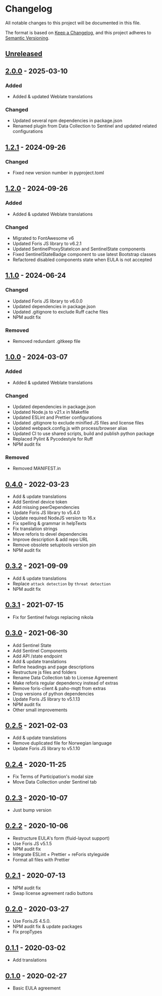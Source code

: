 # Changelog

All notable changes to this project will be documented in this file.

The format is based on [Keep a Changelog](https://keepachangelog.com/en/1.0.0/),
and this project adheres to
[Semantic Versioning](https://semver.org/spec/v2.0.0.html).

## [Unreleased]

## [2.0.0] - 2025-03-10

### Added

- Added & updated Weblate translations

### Changed

- Updated several npm dependencies in package.json
- Renamed plugin from Data Collection to Sentinel and updated related configurations

## [1.2.1] - 2024-09-26

### Changed

- Fixed new version number in pyproject.toml

## [1.2.0] - 2024-09-26

### Added

- Added & updated Weblate translations

### Changed

- Migrated to FontAwesome v6
- Updated Foris JS library to v6.2.1
- Updated SentinelProxyStateIcon and SentinelState components
- Fixed SentinelStateBadge component to use latest Bootstrap classes
- Refactored disabled components state when EULA is not accepted

## [1.1.0] - 2024-06-24

### Changed

- Updated Foris JS library to v6.0.0
- Updated dependencies in package.json
- Updated .gitignore to exclude Ruff cache files
- NPM audit fix

### Removed

- Removed redundant .gitkeep file

## [1.0.0] - 2024-03-07

### Added

- Added & updated Weblate translations

### Changed

- Updated dependencies in package.json
- Updated Node.js to v21.x in Makefile
- Updated ESLint and Prettier configurations
- Updated .gitignore to exclude minified JS files and license files
- Updated webpack.config.js with process/browser alias
- Updated CI to use shared scripts, build and publish python package
- Replaced Pylint & Pycodestyle for Ruff
- NPM audit fix

### Removed

- Removed MANIFEST.in

## [0.4.0] - 2022-03-23

- Add & update translations
- Add Sentinel device token
- Add missing peerDependencies
- Update Foris JS library to v5.4.0
- Update required NodeJS version to 16.x
- Fix spelling & grammar in helpTexts
- Fix translation strings
- Move reforis to devel dependencies
- Improve description & add repo URL
- Remove obsolete setuptools version pin
- NPM audit fix

## [0.3.2] - 2021-09-09

- Add & update translations
- Replace `attack detection` by `threat detection`
- NPM audit fix

## [0.3.1] - 2021-07-15

- Fix for Sentinel fwlogs replacing nikola

## [0.3.0] - 2021-06-30

- Add Sentinel State
- Add Sentinel Components
- Add API /state endpoint
- Add & update translations
- Refine headings and page descriptions
- Restructure js files and folders
- Rename Data Collection tab to License Agreement
- Make reforis regular dependency instead of extras
- Remove foris-client & paho-mqtt from extras
- Drop versions of python dependencies
- Update Foris JS library to v5.1.13
- NPM audit fix
- Other small improvements

## [0.2.5] - 2021-02-03

- Add & update translations
- Remove duplicated file for Norwegian language
- Update Foris JS library to v5.1.10

## [0.2.4] - 2020-11-25

- Fix Terms of Participation's modal size
- Move Data Collection under Sentinel tab

## [0.2.3] - 2020-10-07

- Just bump version

## [0.2.2] - 2020-10-06

- Restructure EULA's form (fluid-layout support)
- Use Foris JS v5.1.5
- NPM audit fix
- Integrate ESLint + Prettier + reForis styleguide
- Format all files with Prettier

## [0.2.1] - 2020-07-13

- NPM audit fix
- Swap license agreement radio buttons

## [0.2.0] - 2020-03-27

- Use ForisJS 4.5.0.
- NPM audit fix & update packages
- Fix propTypes

## [0.1.1] - 2020-03-02

- Add translations

## [0.1.0] - 2020-02-27

- Basic EULA agreement

[unreleased]: https://gitlab.nic.cz/turris/reforis/reforis-sentinel/-/compare/v2.0.0...master
[2.0.0]: https://gitlab.nic.cz/turris/reforis/reforis-sentinel/-/compare/v1.2.1...v2.0.0
[1.2.1]: https://gitlab.nic.cz/turris/reforis/reforis-sentinel/-/compare/v1.2.0...v1.2.1
[1.2.0]: https://gitlab.nic.cz/turris/reforis/reforis-sentinel/-/compare/v1.1.0...v1.2.0
[1.1.0]: https://gitlab.nic.cz/turris/reforis/reforis-sentinel/-/compare/v1.0.0...v1.1.0
[1.0.0]: https://gitlab.nic.cz/turris/reforis/reforis-sentinel/-/compare/v0.4.0...v1.0.0
[0.4.0]: https://gitlab.nic.cz/turris/reforis/reforis-sentinel/-/compare/v0.3.2...v0.4.0
[0.3.2]: https://gitlab.nic.cz/turris/reforis/reforis-sentinel/-/compare/v0.3.1...v0.3.2
[0.3.1]: https://gitlab.nic.cz/turris/reforis/reforis-sentinel/-/compare/v0.3.0...v0.3.1
[0.3.0]: https://gitlab.nic.cz/turris/reforis/reforis-sentinel/-/compare/v0.2.5...v0.3.0
[0.2.5]: https://gitlab.nic.cz/turris/reforis/reforis-sentinel/-/compare/v0.2.4...v0.2.5
[0.2.4]: https://gitlab.nic.cz/turris/reforis/reforis-sentinel/-/compare/v0.2.3...v0.2.4
[0.2.3]: https://gitlab.nic.cz/turris/reforis/reforis-sentinel/-/compare/v0.2.2...v0.2.3
[0.2.2]: https://gitlab.nic.cz/turris/reforis/reforis-sentinel/-/compare/v0.2.1...v0.2.2
[0.2.1]: https://gitlab.nic.cz/turris/reforis/reforis-sentinel/-/compare/v0.2.0...v0.2.1
[0.2.0]: https://gitlab.nic.cz/turris/reforis/reforis-sentinel/-/compare/v0.1.1...v0.2.0
[0.1.1]: https://gitlab.nic.cz/turris/reforis/reforis-sentinel/-/compare/v0.1.0...v0.1.1
[0.1.0]: https://gitlab.nic.cz/turris/reforis/reforis-sentinel/-/tags/v0.1.0
